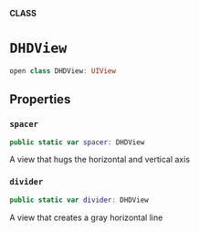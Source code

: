 **CLASS**

# `DHDView`

```swift
open class DHDView: UIView
```

## Properties
### `spacer`

```swift
public static var spacer: DHDView
```

A view that hugs the horizontal and vertical axis

### `divider`

```swift
public static var divider: DHDView
```

A view that creates a gray horizontal line
